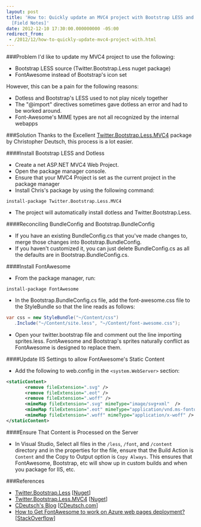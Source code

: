 ```yaml
---
layout: post
title: 'How to: Quickly update an MVC4 project with Bootstrap LESS and FontAwesome
  [Field Notes]'
date: 2012-12-10 17:30:00.000000000 -05:00
redirect_from:
 - /2012/12/how-to-quickly-update-mvc4-project-with.html
---
```

###Problem
I'd like to update my MVC4 project to use the following:

* Bootstrap LESS source (Twitter.Bootstrap.Less nuget package)
* FontAwesome instead of Bootstrap's icon set

However, this can be a pain for the following reasons:

* Dotless and Bootstrap's LESS used to not play nicely together
* The "@import" directives sometimes gave dotless an error and had to be worked around.
* Font-Awesome's MIME types are not all recognized by the internal webapps

###Solution
Thanks to the Excellent [Twitter.Bootstrap.Less.MVC4](https://nuget.org/packages/Twitter.Bootstrap.Less.MVC4) package by Christopher Deutsch, this process is a lot easier.

####Install Bootstrap LESS and Dotless

* Create a net ASP.NET MVC4 Web Project.
* Open the package manager console.
* Ensure that your MVC4 Project is set as the current project in the package manager
* Install Chris's package by using the following command: 

```
install-package Twitter.Bootstrap.Less.MVC4
```
* The project will automatically install dotless and Twitter.Bootstrap.Less.</ul>

####Reconciling BundleConfig and Bootstrap.BundleConfig

* If you have an existing BundleConfig.cs that you've made changes to, merge those changes into Bootstrap.BundleConfig.
* If you haven't customized it, you can just delete BundleConfig.cs as all the defaults are in Bootstrap.BundleConfig.cs.

####Install FontAwesome

* From the package manager, run: 

```
install-package FontAwesome
```
* In the Bootstrap.BundleConfig.cs file, add the font-awesome.css file to the StyleBundle so that the line reads as follows:

```csharp
var css = new StyleBundle("~/Content/css")
   .Include("~/Content/site.less", "~/Content/font-awesome.css");
```
* Open your twitter.bootstrap file and comment out the line importing sprites.less. FontAwesome and Bootstrap's sprites naturally conflict as FontAwesome is designed to replace them.

####Update IIS Settings to allow FontAwesome's Static Content
* Add the following to web.config in the `<system.WebServer>` section:

```xml
<staticContent>
       <remove fileExtension=".svg" />
       <remove fileExtension=".eot" />
       <remove fileExtension=".woff" />
       <mimeMap fileExtension=".svg" mimeType="image/svg+xml"  />
       <mimeMap fileExtension=".eot" mimeType="application/vnd.ms-fontobject" />
       <mimeMap fileExtension=".woff" mimeType="application/x-woff" />
</staticContent>
```

####Ensure That Content is Processed on the Server

* In Visual Studio, Select all files in the `/less`, `/font`, and `/content` directory and in the properties for the file, ensure that the Build Action is `Content` and the Copy to Output option is `Copy Always`. This ensures that FontAwesome, Bootstrap, etc will show up in custom builds and when you package for IIS, etc.

###References

* <a href="https://nuget.org/packages/Twitter.Bootstrap.Less">Twitter.Bootstrap.Less</a>&nbsp;[<a href="https://nuget.org/">Nuget</a>]
* <a href="https://nuget.org/packages/Twitter.Bootstrap.Less.MVC4">Twitter.Bootstrap.Less.MVC4</a> [<a href="https://nuget.org/">Nuget</a>]
* <a href="http://blog.cdeutsch.com/">CDeutsch's Blog</a>&nbsp;[<a href="http://cdeutsch.com/">CDeutsch.com</a>]
* <a href="http://stackoverflow.com/questions/13309138/how-to-get-fontawesome-to-work-on-an-azure-web-pages-deployment">How to Get FontAwesome to work on Azure web pages deployment?</a> [<a href="http://stackoverflow.com/">StackOverflow</a>]</ul>
